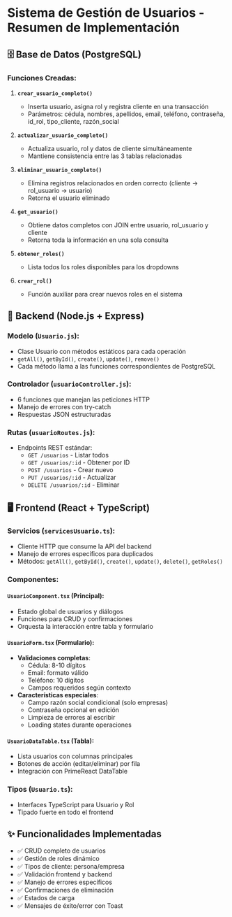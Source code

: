 # Sistema de Gestión de Usuarios - Resumen de Implementación

## 🗄️ Base de Datos (PostgreSQL)

### Funciones Creadas:

1. **`crear_usuario_completo()`**
   - Inserta usuario, asigna rol y registra cliente en una transacción
   - Parámetros: cédula, nombres, apellidos, email, teléfono, contraseña, id_rol, tipo_cliente, razón_social

2. **`actualizar_usuario_completo()`**
   - Actualiza usuario, rol y datos de cliente simultáneamente
   - Mantiene consistencia entre las 3 tablas relacionadas

3. **`eliminar_usuario_completo()`**
   - Elimina registros relacionados en orden correcto (cliente → rol_usuario → usuario)
   - Retorna el usuario eliminado

4. **`get_usuario()`**
   - Obtiene datos completos con JOIN entre usuario, rol_usuario y cliente
   - Retorna toda la información en una sola consulta

5. **`obtener_roles()`**
   - Lista todos los roles disponibles para los dropdowns

6. **`crear_rol()`**
   - Función auxiliar para crear nuevos roles en el sistema

## 🔧 Backend (Node.js + Express)

### Modelo (`Usuario.js`):
- Clase Usuario con métodos estáticos para cada operación
- `getAll()`, `getById()`, `create()`, `update()`, `remove()`
- Cada método llama a las funciones correspondientes de PostgreSQL

### Controlador (`usuarioController.js`):
- 6 funciones que manejan las peticiones HTTP
- Manejo de errores con try-catch
- Respuestas JSON estructuradas

### Rutas (`usuarioRoutes.js`):
- Endpoints REST estándar:
  - `GET /usuarios` - Listar todos
  - `GET /usuarios/:id` - Obtener por ID
  - `POST /usuarios` - Crear nuevo
  - `PUT /usuarios/:id` - Actualizar
  - `DELETE /usuarios/:id` - Eliminar

## 🖥️ Frontend (React + TypeScript)

### Servicios (`servicesUsuario.ts`):
- Cliente HTTP que consume la API del backend
- Manejo de errores específicos para duplicados
- Métodos: `getAll()`, `getById()`, `create()`, `update()`, `delete()`, `getRoles()`

### Componentes:

#### `UsuarioComponent.tsx` (Principal):
- Estado global de usuarios y diálogos
- Funciones para CRUD y confirmaciones
- Orquesta la interacción entre tabla y formulario

#### `UsuarioForm.tsx` (Formulario):
- **Validaciones completas**:
  - Cédula: 8-10 dígitos
  - Email: formato válido
  - Teléfono: 10 dígitos
  - Campos requeridos según contexto
- **Características especiales**:
  - Campo razón social condicional (solo empresas)
  - Contraseña opcional en edición
  - Limpieza de errores al escribir
  - Loading states durante operaciones

#### `UsuarioDataTable.tsx` (Tabla):
- Lista usuarios con columnas principales
- Botones de acción (editar/eliminar) por fila
- Integración con PrimeReact DataTable

### Tipos (`Usuario.ts`):
- Interfaces TypeScript para Usuario y Rol
- Tipado fuerte en todo el frontend

## ✨ Funcionalidades Implementadas

- ✅ CRUD completo de usuarios
- ✅ Gestión de roles dinámico
- ✅ Tipos de cliente: persona/empresa
- ✅ Validación frontend y backend
- ✅ Manejo de errores específicos
- ✅ Confirmaciones de eliminación
- ✅ Estados de carga
- ✅ Mensajes de éxito/error con Toast